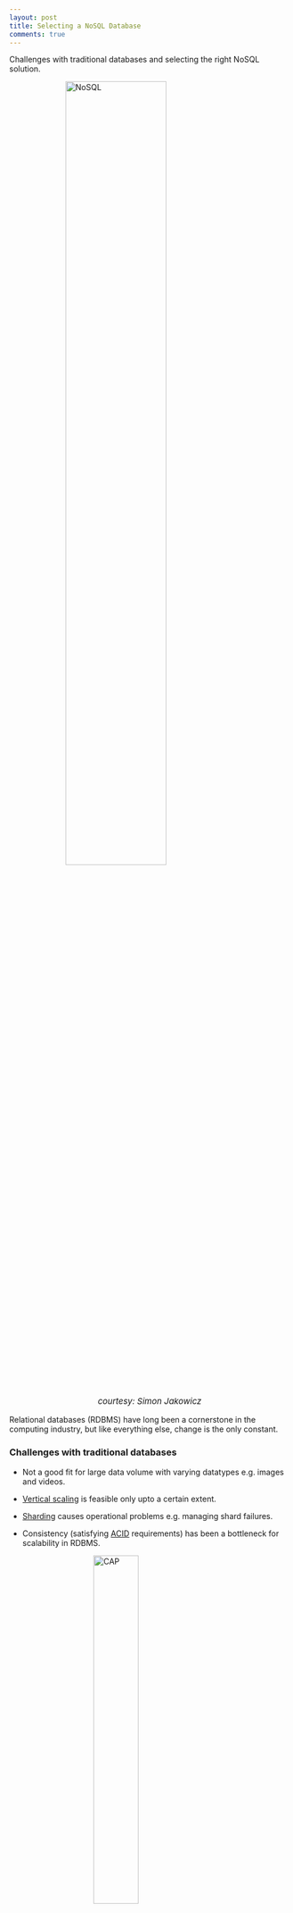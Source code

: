 ```yaml
---
layout: post
title: Selecting a NoSQL Database
comments: true
---
```


Challenges with traditional databases and selecting the right NoSQL solution.

<img class="no-shadow" alt="NoSQL" src="/Front/assets/img/11/nosql.jpg" style="width: 60%; height: auto; display: block; margin: 0 auto;"/>
<p style="text-align: center; font-size:15px;"><em>courtesy: Simon Jakowicz</em></p>

Relational databases (RDBMS) have long been a cornerstone in the computing industry, but like everything else, change is the only constant. 

### **Challenges with traditional databases**

* Not a good fit for large data volume with varying datatypes e.g. images and videos.

* [Vertical scaling](https://en.wikipedia.org/wiki/Scalability#Horizontal_and_vertical_scaling) is feasible only upto a certain extent.

* [Sharding](https://en.wikipedia.org/wiki/Shard_(database_architecture)) causes operational problems e.g. managing shard failures.

* Consistency (satisfying [ACID](https://en.wikipedia.org/wiki/ACID) requirements) has been a bottleneck for scalability in RDBMS.

<img class="no-shadow" alt="CAP" src="/Front/assets/img/11/cap.jpg" style="width: 40%; height: auto; display: block; margin: 0 auto;"/>
<p style="text-align: center; font-size:15px;"><em>CAP theorem</em></p>

### **Benefits of NoSQL**

* NoSQL is a **BaSE** system.
    * **Basically Available:** The system does not guarantee availability in accordance with the
      [CAP theorem](https://en.wikipedia.org/wiki/CAP_theorem).
    * **Soft State:** The state of the system may change over time, even without an input.
    * **Eventual Consistency:** The system will become consistent over time, provided that the system does
    not receive any input during that period.

* A non-locking concurrency control mechanism so that the real time reads will not conflict with the writes.

* Scalable replication and distribution.

Now we have SQL vs NoSQL differences cleared out, it's time to dig in some of the most popular options and their use cases.

### **I. Document Store**

Most popular, most diverse. Best suited for applications with varied data requirements. Instead of storing data in different tables, data that is frequently queried together is stored together in the same document.

<img class="no-shadow" alt="MongoDB" src="/Front/assets/img/11/mongo.jpg" style="width: 30%; height: auto; display: block; margin: 0 auto;"/>
<p style="text-align: center; font-size:15px;"><em>MongoDB: The poster child of NoSQL</em></p>

**When to use them?**

* Backend of large websites with a high volume of R/W using JSON.

* Real-time analysis and high speed logging.

* Caching and high scalability.

Some of the big names using MongoDB include Sony, Udacity, IBM, HTC and Foursquare.

### **II. Column Store**

Column type NoSQL boasts high availability. They are best suited for high velocity random reads and writes.
They have flexible sparse/wide column requirements.  Column types run on clusters of multiple servers and are perfect for gigantic applications.

<img class="no-shadow" alt="Cassandra" src="/Front/assets/img/11/cas.png" style="width: 30%; height: auto; display: block; margin: 0 auto;"/>
<p style="text-align: center; font-size:15px;"><em>Cassandra</em></p>

**When to use them?**

* Applications that always require frequent writes.

* Applications that are geographically distributed over multiple data centers.

* Applications that are really huge (>100 TB) and can tolerate short term inconsistency.

Some of the big names using Cassandra include CERN, Netflix and Facebook.

### **III. Key-Value Store**

Key-Value stores are well suited for frequent but smaller reads and writes. They have a relatively simple query structure compared to other three types.

<img class="no-shadow" alt="Redis" src="/Front/assets/img/11/redis.png" style="width: 30%; height: auto; display: block; margin: 0 auto;"/>
<p style="text-align: center; font-size:15px;"><em>Redis</em></p>

**When to use them?**

* Caching data from RDBMS to improve performance.

* Tracking transient attributes in a bigger application e.g. shopping cart.

* Storing configuration and user information for mobile applications.

Some of the big names using Redis are GitHub, StackOverflow and Pinterest.

### **IV. Graph Store**

Graph stores are well suited for leveraging data relationships that store relationship information as a first-class entity. They are usually built on top of column stores to provide richer functions e.g. Facebook.

<img class="no-shadow" alt="Neo4j" src="/Front/assets/img/11/neo.png" style="width: 30%; height: auto; display: block; margin: 0 auto;"/>
<p style="text-align: center; font-size:15px;"><em>Neo4j</em></p>

**When to use them?**

* Network and IT infrastructure management.

* Identity and access management.

* Recommendation systems and social networks.

### **Furthermore**
Hope this brief introduction will help you select the right NoSQL solution. Here are some additional resources:

* [NoSQL by MongoDB](https://www.mongodb.com/nosql-explained)
* [List of NoSQL databases](http://nosql-database.org/) 
